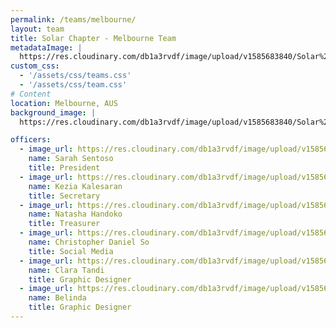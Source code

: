 ```yaml
---
permalink: /teams/melbourne/
layout: team
title: Solar Chapter - Melbourne Team
metadataImage: |
  https://res.cloudinary.com/db1a3rvdf/image/upload/v1585683840/Solar%20Chapter%20Website/teams_page/melbourne/FALL_19_TEAM_PHOTO/melbourne_team_y0syzd.png
custom_css:
  - '/assets/css/teams.css'
  - '/assets/css/team.css'
# Content
location: Melbourne, AUS
background_image: |
  https://res.cloudinary.com/db1a3rvdf/image/upload/v1585683840/Solar%20Chapter%20Website/teams_page/melbourne/FALL_19_TEAM_PHOTO/melbourne_team_y0syzd.png

officers:
  - image_url: https://res.cloudinary.com/db1a3rvdf/image/upload/v1585683832/Solar%20Chapter%20Website/teams_page/melbourne/FALL_19_TEAM_PHOTO/Sarah_Sentoso_adcyij.png
    name: Sarah Sentoso
    title: President
  - image_url: https://res.cloudinary.com/db1a3rvdf/image/upload/v1585683823/Solar%20Chapter%20Website/teams_page/melbourne/FALL_19_TEAM_PHOTO/Kezia_Kalesaran_invk3j.png
    name: Kezia Kalesaran
    title: Secretary
  - image_url: https://res.cloudinary.com/db1a3rvdf/image/upload/v1585683823/Solar%20Chapter%20Website/teams_page/melbourne/FALL_19_TEAM_PHOTO/Natasha_Handoko_mxmmvb.png
    name: Natasha Handoko
    title: Treasurer
  - image_url: https://res.cloudinary.com/db1a3rvdf/image/upload/v1585683841/Solar%20Chapter%20Website/teams_page/melbourne/FALL_19_TEAM_PHOTO/Christopher_Daniel_So_vhv1kz.png
    name: Christopher Daniel So
    title: Social Media
  - image_url: https://res.cloudinary.com/db1a3rvdf/image/upload/v1585683838/Solar%20Chapter%20Website/teams_page/melbourne/FALL_19_TEAM_PHOTO/Clara_Tandi_wsbc3k.png
    name: Clara Tandi
    title: Graphic Designer
  - image_url: https://res.cloudinary.com/db1a3rvdf/image/upload/v1585683823/Solar%20Chapter%20Website/teams_page/melbourne/FALL_19_TEAM_PHOTO/Belinda_objw3w.png
    name: Belinda
    title: Graphic Designer
---
```


